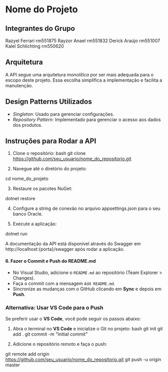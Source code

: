 # Nome do Projeto

## Integrantes do Grupo
Razyel Ferrari rm551875
Rayzor Anael rm551832
Derick Araújo rm551007
Kalel Schlichting rm550620

## Arquitetura
A API segue uma arquitetura *monolítica* por ser mais adequada para o escopo deste projeto. Essa escolha simplifica a implementação e facilita a manutenção.

## Design Patterns Utilizados
- *Singleton*: Usado para gerenciar configurações.
- *Repository Pattern*: Implementado para gerenciar o acesso aos dados dos produtos.

## Instruções para Rodar a API

1. Clone o repositório:
   bash
   git clone https://github.com/seu_usuario/nome_do_repositorio.git

2. Navegue até o diretório do projeto:

cd nome_do_projeto


3. Restaure os pacotes NuGet:

dotnet restore


4. Configure a string de conexão no arquivo appsettings.json para o seu banco Oracle.


5. Execute a aplicação:

dotnet run



A documentação da API está disponível através do Swagger em http://localhost:{porta}/swagger após rodar a aplicação.

#### 6. **Fazer o Commit e Push do README.md**
   - No Visual Studio, adicione o `README.md` ao repositório (Team Explorer > Changes).
   - Faça o commit com a mensagem `Add README.md`.
   - Sincronize as mudanças com o GitHub clicando em **Sync** e depois em **Push**.

### Alternativa: Usar VS Code para o Push

Se preferir usar o **VS Code**, você pode seguir os passos abaixo:

1. Abra o terminal no **VS Code** e inicialize o Git no projeto:
   bash
   git init
   git add .
   git commit -m "Initial commit"

2. Adicione o repositório remoto e faça o push:

git remote add origin https://github.com/seu_usuario/nome_do_repositorio.git
git push -u origin master
